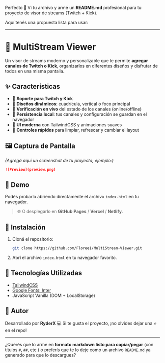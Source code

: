 Perfecto 🚀 Vi tu archivo y armé un **README.md** profesional para tu proyecto de visor de streams (Twitch + Kick).

Aquí tenés una propuesta lista para usar:

---

# 🎥 MultiStream Viewer

Un visor de streams moderno y personalizable que te permite **agregar canales de Twitch o Kick**, organizarlos en diferentes diseños y disfrutar de todos en una misma pantalla.

## ✨ Características

* 🔹 **Soporte para Twitch y Kick**
* 🔹 **Diseños dinámicos**: cuadrícula, vertical o foco principal
* 🔹 **Verificación en vivo** del estado de los canales (online/offline)
* 🔹 **Persistencia local**: tus canales y configuración se guardan en el navegador
* 🔹 **UI moderna** con TailwindCSS y animaciones suaves
* 🔹 **Controles rápidos** para limpiar, refrescar y cambiar el layout

## 🖼️ Captura de Pantalla

*(Agregá aquí un screenshot de tu proyecto, ejemplo:)*

```markdown
![Preview](preview.png)
```

## 🚀 Demo

Podés probarlo abriendo directamente el archivo `index.html` en tu navegador.

> 🌐 O desplegarlo en **GitHub Pages** / **Vercel** / **Netlify**.

## 📂 Instalación

1. Cloná el repositorio:

   ```bash
   git clone https://github.com/Floree1/MultiStream-Viewer.git
   ```
2. Abrí el archivo `index.html` en tu navegador favorito.

## 🔧 Tecnologías Utilizadas

* [TailwindCSS](https://tailwindcss.com/)
* [Google Fonts: Inter](https://fonts.google.com/specimen/Inter)
* JavaScript Vanilla (DOM + LocalStorage)

## 🙌 Autor

Desarrollado por **RyderX** 💻
Si te gusta el proyecto, ¡no olvides dejar una ⭐ en el repo!

---

¿Querés que lo arme en **formato markdown listo para copiar/pegar** (con títulos `#`, `##`, etc.) o preferís que te lo deje como un archivo `README.md` ya generado para que lo descargues?
